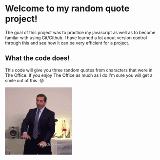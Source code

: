 # Welcome to my random quote project!

The goal of this project was to practice my javascript as well as to become familar with using Git/Github. 
I have learned a lot about version control through this and see how it can be very efficient for a project. 

## What the code does!

This code will give you three random quotes from characters that were in The Office. If you enjoy The Office as much as I do I'm sure you will get a smile out of this. :smile:


![Michael Scott dancing](crypto-hodl.gif)
